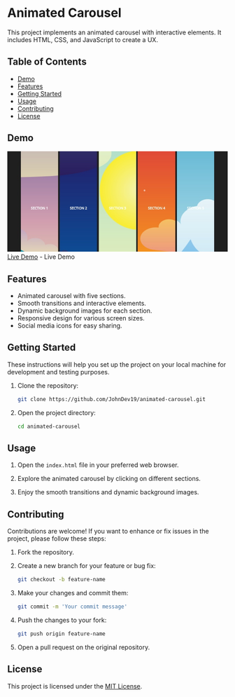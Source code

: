 # Animated Carousel

This project implements an animated carousel with interactive elements. It includes HTML, CSS, and JavaScript to create a UX.

## Table of Contents

- [Demo](#demo)
- [Features](#features)
- [Getting Started](#getting-started)
- [Usage](#usage)
- [Contributing](#contributing)
- [License](#license)

## Demo

![Demo](IMG_20240122_182451.jpg)
[Live Demo](https://johndev19.github.io/Animated-Carousel/) - Live Demo

## Features

- Animated carousel with five sections.
- Smooth transitions and interactive elements.
- Dynamic background images for each section.
- Responsive design for various screen sizes.
- Social media icons for easy sharing.

## Getting Started

These instructions will help you set up the project on your local machine for development and testing purposes.

1. Clone the repository:

   ```bash
   git clone https://github.com/JohnDev19/animated-carousel.git
   ```

2. Open the project directory:

   ```bash
   cd animated-carousel
   ```

## Usage

1. Open the `index.html` file in your preferred web browser.

2. Explore the animated carousel by clicking on different sections.

3. Enjoy the smooth transitions and dynamic background images.

## Contributing

Contributions are welcome! If you want to enhance or fix issues in the project, please follow these steps:

1. Fork the repository.

2. Create a new branch for your feature or bug fix:

   ```bash
   git checkout -b feature-name
   ```

3. Make your changes and commit them:

   ```bash
   git commit -m 'Your commit message'
   ```

4. Push the changes to your fork:

   ```bash
   git push origin feature-name
   ```

5. Open a pull request on the original repository.

## License

This project is licensed under the [MIT License](LICENSE.md).

